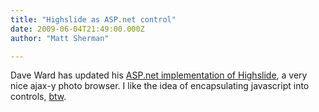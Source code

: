 ```yaml
---
title: "Highslide as ASP.net control"
date: 2009-06-04T21:49:00.000Z
author: "Matt Sherman"

---
```


Dave Ward has updated his [ASP.net implementation of Highslide](http://encosia.com/2009/06/03/highslide-js-net-v414/), a very nice ajax-y photo browser. I like the idea of encapsulating javascript into controls, [btw](/jQuery/).
